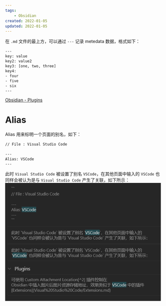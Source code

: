 ```yaml
---
tags: 
    - Obsidian
created: 2022-01-05
updated: 2022-01-05
---
```


在 `.md` 文件的最上方，可以通过 `---` 记录 metedata 数据，格式如下：
```
---
key: value
key2: value2
key3: [one, two, three]
key4:
- four
- five
- six
---
```

[Obsidian - Plugins](Obsidian%20-%20Plugins.md)

# Alias

Alias 用来标明一个页面的别名，如下：
```
// File : Visual Studio Code

---
Alias: VSCode
---
```

此时 `Visual Studio Code` 被设置了别名 `VSCode`，在其他页面中输入的 `VSCode` 也同样会被认为是与 `Visual Studio Code` 产生了关联，如下所示：
![](assets/Obsidian%20-%20MetaData/image-20211122094352377.png)
